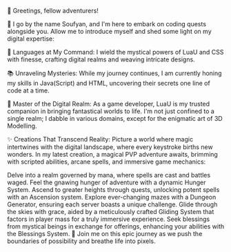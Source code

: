 🎩 Greetings, fellow adventurers!

🌟 I go by the name Soufyan, and I'm here to embark on coding quests alongside you. Allow me to introduce myself and shed some light on my digital expertise:

🔮 Languages at My Command: I wield the mystical powers of LuaU and CSS with finesse, crafting digital realms and weaving intricate designs.

📚 Unraveling Mysteries: While my journey continues, I am currently honing my skills in Java(Script) and HTML, uncovering their secrets one line of code at a time.

🏰 Master of the Digital Realm: As a game developer, LuaU is my trusted companion in bringing fantastical worlds to life. I'm not just confined to a single realm; I dabble in various domains, except for the enigmatic art of 3D Modelling.

✨ Creations That Transcend Reality: Picture a world where magic intertwines with the digital landscape, where every keystroke births new wonders. In my latest creation, a magical PVP adventure awaits, brimming with scripted abilities, arcane spells, and immersive game mechanics:

Delve into a realm governed by mana, where spells are cast and battles waged.
Feel the gnawing hunger of adventure with a dynamic Hunger System.
Ascend to greater heights through quests, unlocking potent spells with an Ascension system.
Explore ever-changing mazes with a Dungeon Generator, ensuring each server boasts a unique challenge.
Glide through the skies with grace, aided by a meticulously crafted Gliding System that factors in player mass for a truly immersive experience.
Seek blessings from mystical beings in exchange for offerings, enhancing your abilities with the Blessings System.
🚀 Join me on this epic journey as we push the boundaries of possibility and breathe life into pixels.
